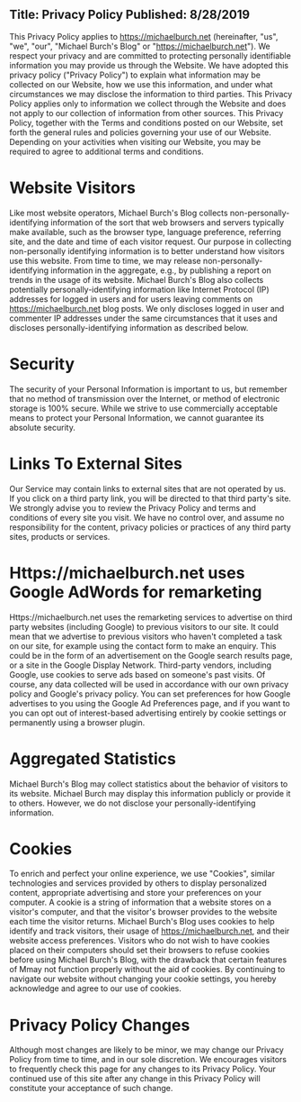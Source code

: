 Title: Privacy Policy
Published: 8/28/2019
---
This Privacy Policy applies to https://michaelburch.net (hereinafter, "us", "we", "our", "Michael Burch's Blog" or "https://michaelburch.net"). We respect your privacy and are committed to protecting personally identifiable information you may provide us through the Website. We have adopted this privacy policy ("Privacy Policy") to explain what information may be collected on our Website, how we use this information, and under what circumstances we may disclose the information to third parties. This Privacy Policy applies only to information we collect through the Website and does not apply to our collection of information from other sources.
This Privacy Policy, together with the Terms and conditions posted on our Website, set forth the general rules and policies governing your use of our Website. Depending on your activities when visiting our Website, you may be required to agree to additional terms and conditions.

Website Visitors
===
Like most website operators, Michael Burch's Blog collects non-personally-identifying information of the sort that web browsers and servers typically make available, such as the browser type, language preference, referring site, and the date and time of each visitor request. Our purpose in collecting non-personally identifying information is to better understand how visitors use this website. From time to time, we may release non-personally-identifying information in the aggregate, e.g., by publishing a report on trends in the usage of its website.
Michael Burch's Blog also collects potentially personally-identifying information like Internet Protocol (IP) addresses for logged in users and for users leaving comments on https://michaelburch.net blog posts. We only discloses logged in user and commenter IP addresses under the same circumstances that it uses and discloses personally-identifying information as described below.


Security
===
The security of your Personal Information is important to us, but remember that no method of transmission over the Internet, or method of electronic storage is 100% secure. While we strive to use commercially acceptable means to protect your Personal Information, we cannot guarantee its absolute security.

Links To External Sites
===
Our Service may contain links to external sites that are not operated by us. If you click on a third party link, you will be directed to that third party's site. We strongly advise you to review the Privacy Policy and terms and conditions of every site you visit.
We have no control over, and assume no responsibility for the content, privacy policies or practices of any third party sites, products or services.

Https://michaelburch.net uses Google AdWords for remarketing
===
Https://michaelburch.net uses the remarketing services to advertise on third party websites (including Google) to previous visitors to our site. It could mean that we advertise to previous visitors who haven't completed a task on our site, for example using the contact form to make an enquiry. This could be in the form of an advertisement on the Google search results page, or a site in the Google Display Network. Third-party vendors, including Google, use cookies to serve ads based on someone's past visits. Of course, any data collected will be used in accordance with our own privacy policy and Google's privacy policy.
You can set preferences for how Google advertises to you using the Google Ad Preferences page, and if you want to you can opt out of interest-based advertising entirely by cookie settings or permanently using a browser plugin.


Aggregated Statistics
===
Michael Burch's Blog may collect statistics about the behavior of visitors to its website. Michael Burch may display this information publicly or provide it to others. However, we do not disclose your personally-identifying information.


Cookies
===
To enrich and perfect your online experience, we use "Cookies", similar technologies and services provided by others to display personalized content, appropriate advertising and store your preferences on your computer.
A cookie is a string of information that a website stores on a visitor's computer, and that the visitor's browser provides to the website each time the visitor returns. Michael Burch's Blog uses cookies to help identify and track visitors, their usage of https://michaelburch.net, and their website access preferences. Visitors who do not wish to have cookies placed on their computers should set their browsers to refuse cookies before using Michael Burch's Blog, with the drawback that certain features of Mmay not function properly without the aid of cookies.
By continuing to navigate our website without changing your cookie settings, you hereby acknowledge and agree to our use of cookies.



Privacy Policy Changes
===
Although most changes are likely to be minor, we may change our Privacy Policy from time to time, and in our sole discretion. We encourages visitors to frequently check this page for any changes to its Privacy Policy. Your continued use of this site after any change in this Privacy Policy will constitute your acceptance of such change.
